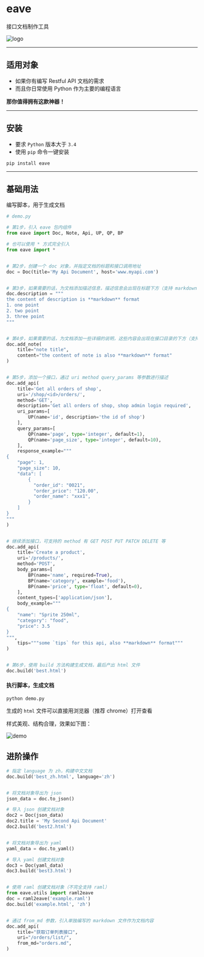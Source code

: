 # eave

接口文档制作工具


![logo](https://raw.githubusercontent.com/taojy123/eave/master/eave/resource/logo.jpg)


-----

## 适用对象

- 如果你有编写 Restful API 文档的需求
- 而且你日常使用 Python 作为主要的编程语言

**那你值得拥有这款神器！**


-----

## 安装

- 要求 `Python` 版本大于 `3.4`
- 使用 `pip` 命令一键安装

```
pip install eave
```

-----

## 基础用法

编写脚本，用于生成文档

```python
# demo.py

# 第1步，引入 eave 包内组件
from eave import Doc, Note, Api, UP, QP, BP

# 也可以使用 * 方式完全引入
from eave import *


# 第2步，创建一个 doc 对象，并指定文档的标题和接口调用地址
doc = Doc(title='My Api Document', host='www.myapi.com')


# 第3步，如果需要的话，为文档添加描述信息，描述信息会出现在标题下方（支持 markdown 语法）
doc.description = """
the content of description is **markdown** format
1. one point
2. two point
3. three point
"""


# 第4步，如果需要的话，为文档添加一些详细的说明，这些内容会出现在接口目录的下方（支持 markdown 语法）
doc.add_note(
    title="note title",
    content="the content of note is also **markdown** format"
)


# 第5步，添加一个接口，通过 uri method query_params 等参数进行描述
doc.add_api(
    title='Get all orders of shop',
    uri='/shop/<id>/orders/',
    method='GET',
    description='Get all orders of shop, shop admin login required',
    uri_params=[
        UP(name='id', description='the id of shop')
    ],
    query_params=[
        QP(name='page', type='integer', default=1),
        QP(name='page_size', type='integer', default=10),
    ],
    response_example="""
{
    "page": 1,
    "page_size": 10,
    "data": [
        {
          "order_id": "0021",
          "order_price": "120.00",
          "order_name": "xxx1",
        }
    ]
}
"""
)


# 继续添加接口，可支持的 method 有 GET POST PUT PATCH DELETE 等
doc.add_api(
    title='Create a product',
    uri='/products/',
    method='POST',
    body_params=[
        BP(name='name', required=True),
        BP(name='category', example='food'),
        BP(name='price', type='float', default=0),
    ],
    content_types=['application/json'],
    body_example="""
{
    "name": "Sprite 250ml",
    "category": "food",
    "price": 3.5
}
""",
    tips="""some `tips` for this api, also **markdown** format"""
)


# 第6步，使用 build 方法构建生成文档，最后产出 html 文件
doc.build('best.html')

```


#### 执行脚本，生成文档 

```
python demo.py
```

生成的 `html` 文件可以直接用浏览器（推荐 chrome）打开查看

样式美观、结构合理，效果如下图：

![demo](https://raw.githubusercontent.com/taojy123/eave/master/eave/resource/best.png)

## 进阶操作

```python
# 指定 language 为 zh，构建中文文档
doc.build('best_zh.html', language='zh')


# 将文档对象导出为 json
json_data = doc.to_json()

# 导入 json 创建文档对象
doc2 = Doc(json_data)
doc2.title = 'My Second Api Document'
doc2.build('best2.html')


# 将文档对象导出为 yaml
yaml_data = doc.to_yaml()

# 导入 yaml 创建文档对象
doc3 = Doc(yaml_data)
doc3.build('best3.html')


# 使用 raml 创建文档对象（不完全支持 raml）
from eave.utils import raml2eave
doc = raml2eave('example.raml')
doc.build('example.html', 'zh')


# 通过 from_md 参数，引入单独编写的 markdown 文件作为文档内容
doc.add_api(
    title="获取订单列表接口",
    uri="/orders/list/",
    from_md="orders.md",
)

```
